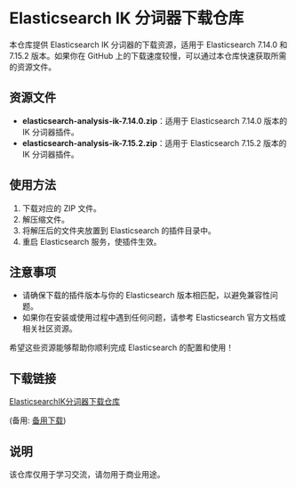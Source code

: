 # Elasticsearch IK 分词器下载仓库

本仓库提供 Elasticsearch IK 分词器的下载资源，适用于 Elasticsearch 7.14.0 和 7.15.2 版本。如果你在 GitHub 上的下载速度较慢，可以通过本仓库快速获取所需的资源文件。

## 资源文件

- **elasticsearch-analysis-ik-7.14.0.zip**：适用于 Elasticsearch 7.14.0 版本的 IK 分词器插件。
- **elasticsearch-analysis-ik-7.15.2.zip**：适用于 Elasticsearch 7.15.2 版本的 IK 分词器插件。

## 使用方法

1. 下载对应的 ZIP 文件。
2. 解压缩文件。
3. 将解压后的文件夹放置到 Elasticsearch 的插件目录中。
4. 重启 Elasticsearch 服务，使插件生效。

## 注意事项

- 请确保下载的插件版本与你的 Elasticsearch 版本相匹配，以避免兼容性问题。
- 如果你在安装或使用过程中遇到任何问题，请参考 Elasticsearch 官方文档或相关社区资源。

希望这些资源能够帮助你顺利完成 Elasticsearch 的配置和使用！

## 下载链接
[ElasticsearchIK分词器下载仓库](https://pan.quark.cn/s/59e46e3a0721) 

(备用: [备用下载](https://pan.baidu.com/s/170hguQKDeM6IRr0XTkgLNA?pwd=1223))

## 说明

该仓库仅用于学习交流，请勿用于商业用途。
